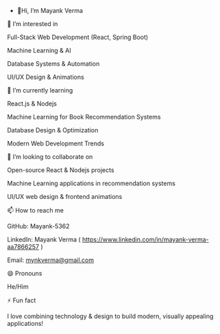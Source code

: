- 👋Hi, I’m Mayank Verma

👀 I’m interested in

Full-Stack Web Development (React, Spring Boot)

Machine Learning & AI

Database Systems & Automation

UI/UX Design & Animations


🌱 I’m currently learning

 React.js & Nodejs

Machine Learning for Book Recommendation Systems

Database Design & Optimization

Modern Web Development Trends


💞 I’m looking to collaborate on

Open-source React & Nodejs projects

Machine Learning applications in recommendation systems

UI/UX web design & frontend animations


📫 How to reach me

GitHub: Mayank-5362

LinkedIn: Mayank Verma ( https://www.linkedin.com/in/mayank-verma-aa7866257 )

Email: mynkverma@gmail.com


😄 Pronouns

He/Him


⚡ Fun fact

I love combining technology & design to build modern, visually appealing applications!
